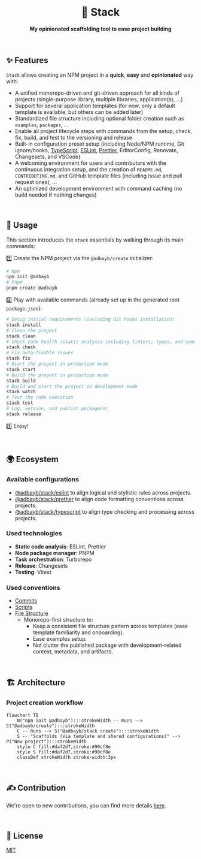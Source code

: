 <div align="center">
    <h1>🦦 Stack</h1>
    <strong>My opinionated scaffolding tool to ease project building</strong>
</div>
<br>
<br>

## ✨ Features

`Stack` allows creating an NPM project in a **quick**, **easy** and **opinionated** way with:

- A unified monorepo-driven and git-driven approach for all kinds of projects (single-purpose library, multiple libraries, application(s), ...)
- Support for several application templates (for now, only a default template is available, but others can be added later)
- Standardized file structure including optional folder creation such as `examples`, `packages`, ...
- Enable all project lifecycle steps with commands from the setup, check, fix, build, and test to the versioning and release
- Built-in configuration preset setup (including Node/NPM runtime, Git ignore/hooks, [TypeScript](https://github.com/adbayb/stack/blob/main/stack/configs/typescript/), [ESLint](https://github.com/adbayb/stack/blob/main/stack/configs/eslint/), [Prettier](https://github.com/adbayb/stack/blob/main/stack/configs/prettier/), EditorConfig, Renovate, Changesets, and VSCode)
- A welcoming environment for users and contributors with the continuous integration setup, and the creation of `README.md`, `CONTRIBUTING.md`, and GitHub template files (including issue and pull request ones), ...
- An optimized development environment with command caching (no build needed if nothing changes)

<br>

## 🚀 Usage

This section introduces the `stack` essentials by walking through its main commands:

1️⃣ Create the NPM project via the `@adbayb/create` initializer:

```bash
# Npm
npm init @adbayb
# Pnpm
pnpm create @adbayb
```

2️⃣ Play with available commands (already set up in the generated root `package.json`):

```bash
# Setup initial requirements (including Git hooks installation)
stack install
# Clean the project
stack clean
# Check code health (static analysis including linters, types, and commit message)
stack check
# Fix auto-fixable issues
stack fix
# Start the project in production mode
stack start
# Build the project in production mode
stack build
# Build and start the project in development mode
stack watch
# Test the code execution
stack test
# Log, version, and publish package(s)
stack release
```

3️⃣ Enjoy!

<br>

## 🌍 Ecosystem

### Available configurations

- [@adbayb/stack/eslint](https://github.com/adbayb/stack/blob/main/stack/configs/eslint/) to align logical and stylistic rules across projects.
- [@adbayb/stack/prettier](https://github.com/adbayb/stack/blob/main/stack/configs/prettier/) to align code formatting conventions across projects.
- [@adbayb/stack/typescript](https://github.com/adbayb/stack/blob/main/stack/configs/typescript/) to align type checking and processing across projects.

### Used technologies

- **Static code analysis**: ESLint, Prettier
- **Node package manager**: PNPM
- **Task orchestration**: Turborepo
- **Release**: Changesets
- **Testing**: Vitest

### Used conventions

- [Commits](https://www.conventionalcommits.org/)
- [Scripts](https://conventionalscripts.org/)
- [File Structure](https://nx.dev/concepts/decisions/folder-structure)
    - Monorepo-first structure to:
        - Keep a consistent file structure pattern across templates (ease template familiarity and onboarding).
        - Ease examples setup.
        - Not clutter the published package with development-related context, metadata, and artifacts.

<br>

## 🏗️ Architecture

### Project creation workflow

```mermaid
flowchart TD
    N("npm init @adbayb"):::strokeWidth -- Runs --> C("@adbayb/create"):::strokeWidth
    C -- Runs --> S("@adbayb/stack create"):::strokeWidth
    S -- "Scaffolds (via template and shared configurations)" --> P("New project"):::strokeWidth
    style C fill:#daf2d7,stroke:#90cf8e
    style S fill:#daf2d7,stroke:#90cf8e
    classDef strokeWidth stroke-width:3px
```

<br>

## ✍️ Contribution

We're open to new contributions, you can find more details [here](https://github.com/adbayb/stack/blob/main/CONTRIBUTING.md).

<br>

## 📖 License

[MIT](https://github.com/adbayb/stack/blob/main/LICENSE "License MIT")

<br>
